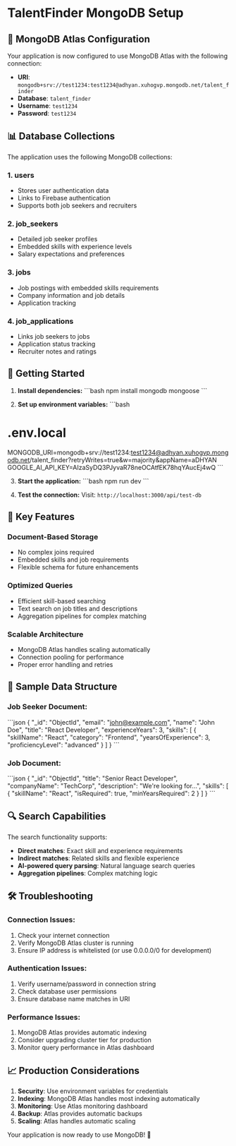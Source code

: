 # TalentFinder MongoDB Setup

## 🍃 MongoDB Atlas Configuration

Your application is now configured to use MongoDB Atlas with the following connection:

- **URI**: `mongodb+srv://test1234:test1234@adhyan.xuhogvp.mongodb.net/talent_finder`
- **Database**: `talent_finder`
- **Username**: `test1234`
- **Password**: `test1234`

## 📊 Database Collections

The application uses the following MongoDB collections:

### 1. **users**
- Stores user authentication data
- Links to Firebase authentication
- Supports both job seekers and recruiters

### 2. **job_seekers**
- Detailed job seeker profiles
- Embedded skills with experience levels
- Salary expectations and preferences

### 3. **jobs**
- Job postings with embedded skills requirements
- Company information and job details
- Application tracking

### 4. **job_applications**
- Links job seekers to jobs
- Application status tracking
- Recruiter notes and ratings

## 🚀 Getting Started

1. **Install dependencies:**
\`\`\`bash
npm install mongodb mongoose
\`\`\`

2. **Set up environment variables:**
\`\`\`bash
# .env.local
MONGODB_URI=mongodb+srv://test1234:test1234@adhyan.xuhogvp.mongodb.net/talent_finder?retryWrites=true&w=majority&appName=aDHYAN
GOOGLE_AI_API_KEY=AIzaSyDQ3PJyvaR78neOCAtfEK78hqYAucEj4wQ
\`\`\`

3. **Start the application:**
\`\`\`bash
npm run dev
\`\`\`

4. **Test the connection:**
Visit: `http://localhost:3000/api/test-db`

## 🔧 Key Features

### **Document-Based Storage**
- No complex joins required
- Embedded skills and job requirements
- Flexible schema for future enhancements

### **Optimized Queries**
- Efficient skill-based searching
- Text search on job titles and descriptions
- Aggregation pipelines for complex matching

### **Scalable Architecture**
- MongoDB Atlas handles scaling automatically
- Connection pooling for performance
- Proper error handling and retries

## 📝 Sample Data Structure

### Job Seeker Document:
\`\`\`json
{
  "_id": "ObjectId",
  "email": "john@example.com",
  "name": "John Doe",
  "title": "React Developer",
  "experienceYears": 3,
  "skills": [
    {
      "skillName": "React",
      "category": "Frontend",
      "yearsOfExperience": 3,
      "proficiencyLevel": "advanced"
    }
  ]
}
\`\`\`

### Job Document:
\`\`\`json
{
  "_id": "ObjectId",
  "title": "Senior React Developer",
  "companyName": "TechCorp",
  "description": "We're looking for...",
  "skills": [
    {
      "skillName": "React",
      "isRequired": true,
      "minYearsRequired": 2
    }
  ]
}
\`\`\`

## 🔍 Search Capabilities

The search functionality supports:
- **Direct matches**: Exact skill and experience requirements
- **Indirect matches**: Related skills and flexible experience
- **AI-powered query parsing**: Natural language search queries
- **Aggregation pipelines**: Complex matching logic

## 🛠️ Troubleshooting

### Connection Issues:
1. Check your internet connection
2. Verify MongoDB Atlas cluster is running
3. Ensure IP address is whitelisted (or use 0.0.0.0/0 for development)

### Authentication Issues:
1. Verify username/password in connection string
2. Check database user permissions
3. Ensure database name matches in URI

### Performance Issues:
1. MongoDB Atlas provides automatic indexing
2. Consider upgrading cluster tier for production
3. Monitor query performance in Atlas dashboard

## 📈 Production Considerations

1. **Security**: Use environment variables for credentials
2. **Indexing**: MongoDB Atlas handles most indexing automatically
3. **Monitoring**: Use Atlas monitoring dashboard
4. **Backup**: Atlas provides automatic backups
5. **Scaling**: Atlas handles automatic scaling

Your application is now ready to use MongoDB! 🚀
